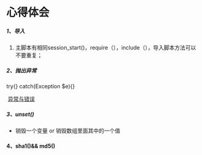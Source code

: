 # 心得体会

##### 1、导入

1. 主脚本有相同session_start()，require（），include（），导入脚本方法可以不要重复；

##### 2、抛出异常

try{} catch(Exception $e){}

​	[异常与错误](https://www.cnblogs.com/zyf-zhaoyafei/p/6928149.html)

##### 3、unset()

- 销毁一个变量 or  销毁数组里面其中的一个值

#### 4、sha1()&& md5()